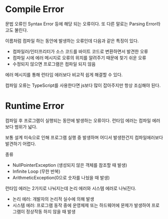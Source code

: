 # Compile Error
문법 오류인 Syntax Error 등에 해당 되는 오류이다. 또 다른 말로는 Parsing Error라고도 불린다.

이름처럼 컴파일 하는 동안에 발생하는 오류인데 다음과 같은 특징이 있다.
* 컴파일러/인터프리터가 소스 코드를 바이트 코드로 변환하면서 발견한 오류
* 컴파일 시에 에러 메시지로 오류의 위치를 알려주기 때문에 찾기 쉬운 오류
* 수정되지 않으면 프로그램은 컴파일 되지 않음

에러 메시지를 통해 런타임 에러보다 비교적 쉽게 해결할 수 있다.

컴파일 오류는 TypeScript를 사용한다면 js보다 많이 잡아주지만 항상 조심해야 된다.

# Runtime Error
컴파일 후 프로그램이 실행되는 동안에 발생하는 오류이다. 런타임 에러는 컴파일 에러보다 범위가 넓다.

보통 설계 미숙으로 인해 프로그램 실행 중 발생하며 어디서 발생한건지 컴파일에러보다 발견하기 어렵다.

종류
* NullPointerException (생성되지 않은 객체를 참조할 때 발생)
* Infinite Loop (무한 반복)
* ArithmeticException(0으로 숫자를 나눴을 때 발생)

런타임 에러는 2가지로 나눠지는데 논리 에러와 시스템 에러로 나눠진다.
* 논리 에러: 개발자의 논리적 실수에 의해 발생
* 시스템 에러: 프로그램 동작 중에 운영체제 또는 하드웨어에 문제가 발생하여 프로그램이 정상작동 하지 않을 때 발생
